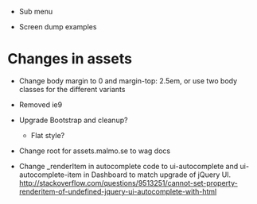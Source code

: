 

* Sub menu

* Screen dump examples


# Changes in assets

* Change body margin to 0 and margin-top: 2.5em, or use two body classes for the different variants
* Removed ie9
* Upgrade Bootstrap and cleanup?
  * Flat style?
* Change root for assets.malmo.se to wag docs

* Change _renderItem in autocomplete code to ui-autocomplete and ui-autocomplete-item in Dashboard to match upgrade of jQuery UI.
http://stackoverflow.com/questions/9513251/cannot-set-property-renderitem-of-undefined-jquery-ui-autocomplete-with-html

